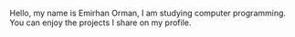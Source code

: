 Hello, my name is Emirhan Orman, I am studying computer programming. You can enjoy the projects I share on my profile.
